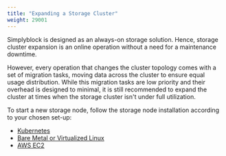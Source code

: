 ```yaml
---
title: "Expanding a Storage Cluster"
weight: 29001
---
```


Simplyblock is designed as an always-on storage solution. Hence, storage cluster expansion is an online operation
without a need for a maintenance downtime.

However, every operation that changes the cluster topology comes with a set of migration tasks, moving data across
the cluster to ensure equal usage distribution. While this migration tasks are low priority and their overhead is
designed to minimal, it is still recommended to expand the cluster at times when the storage cluster isn't under
full utilization.

To start a new storage node, follow the storage node installation according to your chosen set-up:

- [Kubernetes](../../deployments/kubernetes/install-simplyblock/index.md)
- [Bare Metal or Virtualized Linux](../../deployments/baremetal/index.md)
- [AWS EC2](../../deployments/aws-ec2/index.md)

